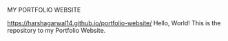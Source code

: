 MY PORTFOLIO WEBSITE

https://harshagarwal14.github.io/portfolio-website/
Hello, World!
This is the repository to my Portfolio Website.
